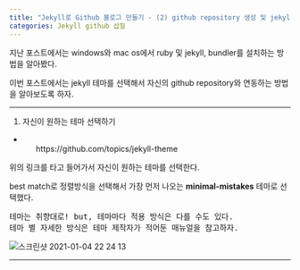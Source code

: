 ```yaml
---
title: "Jekyll로 Github 블로그 만들기 - (2) github repository 생성 및 jekyll 테마 선택"
categories: Jekyll github 삽질
---
```


지난 포스트에서는 windows와 mac os에서 ruby 및 jekyll, bundler를 설치하는 방법을 알아봤다.

이번 포스트에서는 jekyll 테마를 선택해서 자신의 github repository와 연동하는 방법을 알아보도록 하자.

---

1) 자신이 원하는 테마 선택하기
- <ol>https://github.com/topics/jekyll-theme</ol>
위의 링크를 타고 들어가서 자신이 원하는 테마를 선택한다. 

best match로 정렬방식을 선택해서 가장 먼저 나오는 **minimal-mistakes** 테마로 선택했다.
<pre>테마는 취향대로! but, 테마마다 적용 방식은 다를 수도 있다.
테마 별 자세한 방식은 테마 제작자가 적어둔 매뉴얼을 참고하자.</pre>

![스크린샷 2021-01-04 22 24 13](https://user-images.githubusercontent.com/42923027/103539563-aa7c2880-4edb-11eb-8650-30a870b7f175.png)



---
